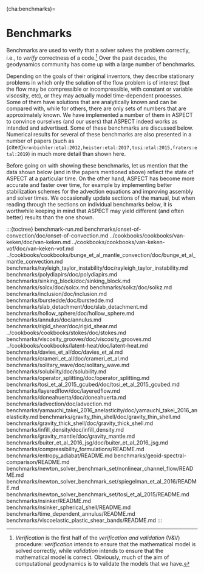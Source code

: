 (cha:benchmarks)=
# Benchmarks

Benchmarks are used to verify that a solver solves the problem correctly,
i.e., to *verify* correctness of a code.[^footnote1] Over the past decades, the
geodynamics community has come up with a large number of benchmarks.

Depending on the goals of their original inventors, they describe stationary problems in
which only the solution of the flow problem is of interest (but the flow may
be compressible or incompressible, with constant or variable viscosity, etc),
or they may actually model time-dependent processes. Some of them have
solutions that are analytically known and can be compared with, while for
others, there are only sets of numbers that are approximately known. We have
implemented a number of them in <span class="smallcaps">ASPECT</span> to
convince ourselves (and our users) that <span class="smallcaps">ASPECT</span>
indeed works as intended and advertised. Some of these benchmarks are
discussed below. Numerical results for several of these benchmarks are also
presented in a number of papers (such as {cite:t}`kronbichler:etal:2012,heister:etal:2017,tosi:etal:2015,fraters:etal:2019`) in much
more detail than shown here.

Before going on with showing these benchmarks, let us mention that the data
shown below (and in the papers mentioned above) reflect the state of <span
class="smallcaps">ASPECT</span> at a particular time. On the other hand, <span
class="smallcaps">ASPECT</span> has become more accurate and faster over time,
for example by implementing better stabilization schemes for the advection
equations and improving assembly and solver times. We occasionally update
sections of the manual, but when reading through the sections on individual
benchmarks below, it is worthwhile keeping in mind that <span
class="smallcaps">ASPECT</span> may yield different (and often better) results
than the one shown.

[^footnote1]: *Verification* is the first half of the *verification and validation* (V&V) procedure: *verification* intends to ensure that the
mathematical model is solved correctly, while *validation* intends to ensure that the mathematical model is correct. Obviously,
much of the aim of computational geodynamics is to validate the models that we have.

:::{toctree}
benchmark-run.md
benchmarks/onset-of-convection/doc/onset-of-convection.md
../cookbooks/cookbooks/van-keken/doc/van-keken.md
../cookbooks/cookbooks/van-keken-vof/doc/van-keken-vof.md
../cookbooks/cookbooks/bunge_et_al_mantle_convection/doc/bunge_et_al_mantle_convection.md
benchmarks/rayleigh_taylor_instability/doc/rayleigh_taylor_instability.md
benchmarks/polydiapirs/doc/polydiapirs.md
benchmarks/sinking_block/doc/sinking_block.md
benchmarks/solcx/doc/solcx.md
benchmarks/solkz/doc/solkz.md
benchmarks/inclusion/doc/inclusion.md
benchmarks/burstedde/doc/burstedde.md
benchmarks/slab_detachment/doc/slab_detachment.md
benchmarks/hollow_sphere/doc/hollow_sphere.md
benchmarks/annulus/doc/annulus.md
benchmarks/rigid_shear/doc/rigid_shear.md
../cookbooks/cookbooks/stokes/doc/stokes.md
benchmarks/viscosity_grooves/doc/viscosity_grooves.md
../cookbooks/cookbooks/latent-heat/doc/latent-heat.md
benchmarks/davies_et_al/doc/davies_et_al.md
benchmarks/crameri_et_al/doc/crameri_et_al.md
benchmarks/solitary_wave/doc/solitary_wave.md
benchmarks/solubility/doc/solubility.md
benchmarks/operator_splitting/doc/operator_splitting.md
benchmarks/tosi_et_al_2015_gcubed/doc/tosi_et_al_2015_gcubed.md
benchmarks/layeredflow/doc/layeredflow.md
benchmarks/doneahuerta/doc/doneahuerta.md
benchmarks/advection/doc/advection.md
benchmarks/yamauchi_takei_2016_anelasticity/doc/yamauchi_takei_2016_anelasticity.md
benchmarks/gravity_thin_shell/doc/gravity_thin_shell.md
benchmarks/gravity_thick_shell/doc/gravity_thick_shell.md
benchmarks/infill_density/doc/infill_density.md
benchmarks/gravity_mantle/doc/gravity_mantle.md
benchmarks/buiter_et_al_2016_jsg/doc/buiter_et_al_2016_jsg.md
benchmarks/compressibility_formulations/README.md
benchmarks/entropy_adiabat/README.md
benchmarks/geoid-spectral-comparison/README.md
benchmarks/newton_solver_benchmark_set/nonlinear_channel_flow/README.md
benchmarks/newton_solver_benchmark_set/spiegelman_et_al_2016/README.md
benchmarks/newton_solver_benchmark_set/tosi_et_al_2015/README.md
benchmarks/nsinker/README.md
benchmarks/nsinker_spherical_shell/README.md
benchmarks/time_dependent_annulus/README.md
benchmarks/viscoelastic_plastic_shear_bands/README.md
:::
